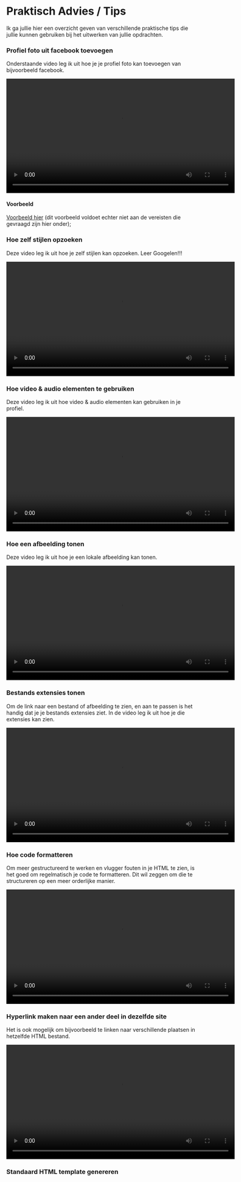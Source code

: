 # Praktisch Advies / Tips

Ik ga jullie hier een overzicht geven van verschillende praktische tips die jullie kunnen gebruiken bij het uitwerken van jullie opdrachten.

### Profiel foto uit facebook toevoegen

Onderstaande video leg ik uit hoe je je profiel foto kan toevoegen van bijvoorbeeld facebook.

<video width="600" controls>
<source src="profiel-foto-toevoegen.mkv">
</video>

#### Voorbeeld

[Voorbeeld hier](https://goldflow.github.io/website-productie/basis/karim-dehbi-portfolio-2004/) (dit voorbeeld voldoet echter niet aan de vereisten die gevraagd zijn hier onder);

### Hoe zelf stijlen opzoeken

Deze video leg ik uit hoe je zelf stijlen kan opzoeken. Leer Googelen!!!

<video width="600" controls>
<source src="zelf-stijlen-opzoeken.mkv">
</video>

### Hoe video & audio elementen te gebruiken

Deze video leg ik uit hoe video & audio elementen kan gebruiken in je profiel.

<video width="600" controls>
<source src="profiel-extra-info-video-audio.mkv">
</video>

### Hoe een afbeelding tonen

Deze video leg ik uit hoe je een lokale afbeelding kan tonen.

<video width="600" controls>
<source src="afbeelding-maken.mkv">
</video>

### Bestands extensies tonen

Om de link naar een bestand of afbeelding te zien, en aan te passen is het handig dat je je bestands extensies ziet. In de video leg ik uit hoe je die extensies kan zien.

<video width="600" controls>
<source src="bestands-extensies-tonen.mkv">
</video>

### Hoe code formatteren

Om meer gestructureerd te werken en vlugger fouten in je HTML te zien, is het goed om regelmatisch je code te formatteren. Dit wil zeggen om die te structureren op een meer orderlijke manier.

<video width="600" controls>
<source src="code-formatteren.mkv">
</video>

### Hyperlink maken naar een ander deel in dezelfde site

Het is ook mogelijk om bijvoorbeeld te linken naar verschillende plaatsen in hetzelfde HTML bestand.

<video width="600" controls>
<source src="linken-naar-id.mkv">
</video>

### Standaard HTML template genereren

    
